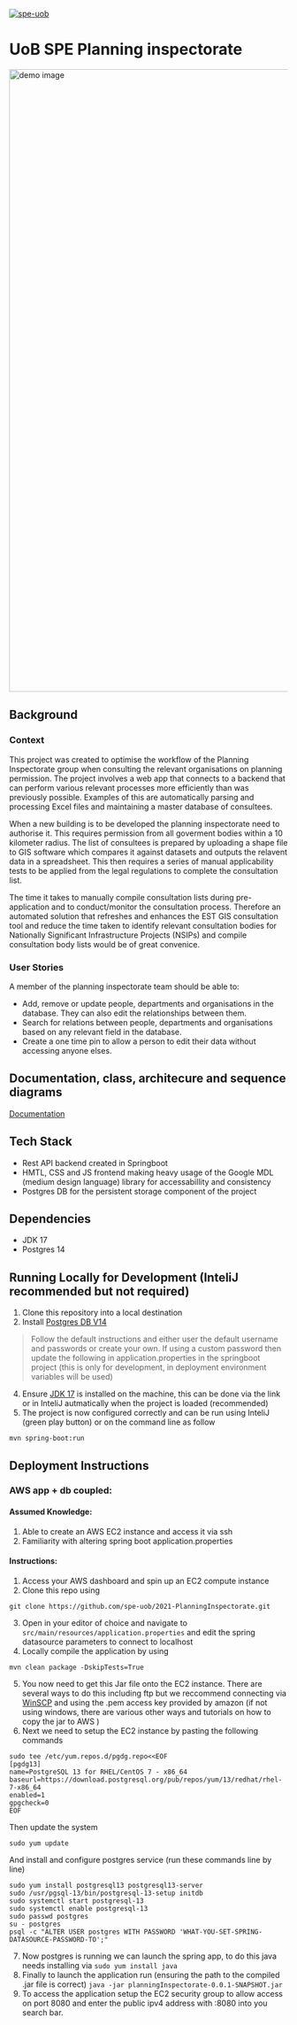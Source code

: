 [![spe-uob](https://circleci.com/gh/spe-uob/2021-PlanningInspectorate.svg?style=svg&circle-token=91cc6fd237c6936ab63175e11c9dd81c1add4670)](https://app.circleci.com/pipelines/github/spe-uob/2021-PlanningInspectorate)


# UoB SPE Planning inspectorate

<img width="1125" alt="demo image" src="https://user-images.githubusercontent.com/43220609/154694239-1e6750a4-d5aa-45b3-8541-1d598cde2268.png">

## Background
### Context
This project was created to optimise the workflow of the Planning Inspectorate group when consulting the relevant organisations on planning permission. The project involves a web app that connects to a backend that can perform various relevant processes more efficiently than was previously possible. Examples of this are automatically parsing and processing Excel files and maintaining a master database of consultees.

 When a new building is to be developed the planning inspectorate need to authorise it. This requires permission from all goverment bodies within a 10 kilometer radius. The list of consultees is prepared by uploading a shape file to GIS software which compares it against datasets and outputs the relavent data in a spreadsheet. This then requires a series of manual applicability tests to be applied from the legal regulations to complete the consultation list.

The time it takes to manually compile consultation lists during pre-application and to conduct/monitor the consultation process. Therefore an automated solution that refreshes and enhances the EST GIS consultation tool and reduce the time taken to identify relevant consultation bodies for Nationally Significant Infrastructure Projects (NSIPs) and compile consultation body lists would be of great convenice. 

### User Stories

A member of the planning inspectorate team should be able to:

* Add, remove or update people, departments and organisations in the database. They can also edit the relationships between them.
* Search for relations between people, departments and organisations based on any relevant field in the database.
* Create a one time pin to allow a person to edit their data without accessing anyone elses.

## Documentation, class, architecure and sequence diagrams
[Documentation](https://github.com/spe-uob/2021-PlanningInspectorate/blob/11a1a06bcd191bbe62796b09e543b33dbf3c6311/docs/Planning%20Inspectorate%20Documentation.docx)

## Tech Stack
* Rest API backend created in Springboot
* HMTL, CSS and JS frontend making heavy usage of the Google MDL (medium design language) library for accessabillity and consistency
* Postgres DB for the persistent storage component of the project

## Dependencies
* JDK 17
* Postgres 14

## Running Locally for Development (InteliJ recommended but not required)
1. Clone this repository into a local destination
2. Install [Postgres DB V14](https://www.postgresql.org/download/)
> Follow the default instructions and either user the default username and passwords or create your own. If using a custom password then update the following in application.properties in the springboot project (this is only for development, in deployment environment variables will be used)  
4. Ensure [JDK 17](https://openjdk.java.net/install/) is installed on the machine, this can be done via the link or in InteliJ autmatically when the project is loaded (recommended)
5. The project is now configured correctly and can be run using InteliJ (green play button) or on the command line as follow
``` 
mvn spring-boot:run 
```

## Deployment Instructions 
### AWS app + db coupled:
#### Assumed Knowledge:
1. Able to create an AWS EC2 instance and access it via ssh
2. Familiarity with altering spring boot application.properties

#### Instructions:
1. Access your AWS dashboard and spin up an EC2 compute instance
2. Clone this repo using
```
git clone https://github.com/spe-uob/2021-PlanningInspectorate.git
```
3. Open in your editor of choice and navigate to ```src/main/resources/application.properties``` and edit the spring datasource parameters to connect to localhost
4. Locally compile the application by using
``` 
mvn clean package -DskipTests=True
```
5. You now need to get this Jar file onto the EC2 instance. There are several ways to do this including ftp but we reccommend connecting via [WinSCP](https://winscp.net/eng/index.php) and using the .pem access key provided by amazon (if not using windows, there are various other ways and tutorials on how to copy the jar to AWS )
6. Next we need to setup the EC2 instance by pasting the following commands
```
sudo tee /etc/yum.repos.d/pgdg.repo<<EOF
[pgdg13]
name=PostgreSQL 13 for RHEL/CentOS 7 - x86_64
baseurl=https://download.postgresql.org/pub/repos/yum/13/redhat/rhel-7-x86_64
enabled=1
gpgcheck=0
EOF
```
Then update the system
```
sudo yum update
```
And install and configure postgres service (run these commands line by line)
```
sudo yum install postgresql13 postgresql13-server
sudo /usr/pgsql-13/bin/postgresql-13-setup initdb
sudo systemctl start postgresql-13
sudo systemctl enable postgresql-13
sudo passwd postgres
su - postgres
psql -c "ALTER USER postgres WITH PASSWORD 'WHAT-YOU-SET-SPRING-DATASOURCE-PASSWORD-TO';"
```
7. Now postgres is running we can launch the spring app, to do this java needs installing via 
```sudo yum install java```
8. Finally to launch the application run (ensuring the path to the compiled .jar file is correct)
```java -jar planningInspectorate-0.0.1-SNAPSHOT.jar```
9. To access the application setup the EC2 security group to allow access on port 8080 and enter the public ipv4 address with :8080 into you search bar.
